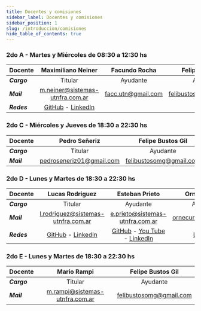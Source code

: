 ```yaml
---
title: Docentes y comisiones
sidebar_label: Docentes y comisiones
sidebar_position: 1
slug: /introduccion/comisiones
hide_table_of_contents: true
---
```

### 2do A - Martes y Miércoles de 08:30 a 12:30 hs

| **Docente** |                     Maximiliano Neiner                      |Facundo Rocha      |Felipe Bustos Gil      |
| :---------- | :---------------------------------------------------------: |:----------------: |:--------------------: |
| ***Cargo*** |                           Titular                           | Ayudante          |Ayudante               |
| ***Mail***  |               m.neiner@sistemas-utnfra.com.ar               |facc.utn@gmail.com |felibustosomg@gmail.com|
| ***Redes*** | [GitHub](https://t.ly/oVso) - [LinkedIn](https://t.ly/yQHh) |

### 2do C - Miércoles y Jueves de 18:30 a 22:30 hs

| **Docente** | Pedro Señeriz            |  Felipe Bustos Gil                |        
| :---------- | :------------------------: | :----------------------------: | 
| ***Cargo*** | Titular                    | Ayudante                       |                          
| ***Mail***  | pedroseneriz01@gmail.com|felibustosomg@gmail.com|        



### 2do D - Lunes y Martes de 18:30 a 22:30 hs

| **Docente** | Lucas Rodriguez            |  Esteban Prieto                | Ornela Curcio | Ignacio Smirlian    |   
| :---------- | :------------------------: | :----------------------------: | :-----------: | :-----------------: |
| ***Cargo*** | Titular                    | Ayudante                       | Ayudante      | Ayudante            |            
| ***Mail***  |l.rodriguez@sistemas-utnfra.com.ar|e.prieto@sistemas-utnfra.com.ar|ornecurcio@gmail.com|ignaciosmirlian@gmail.com  |
| ***Redes*** | [GitHub](https://bit.ly/3dtLuzV) - [LinkedIn](https://bit.ly/3c2L7vQ) | [GitHub](https://t.ly/piPe) - [You Tube](https://t.ly/m7xL) - [LinkedIn](https://t.ly/6iWq) | [LinkedIn](https://bit.ly/3dGFGDq) |  [LinkedIn](https://bit.ly/3Au4ZSa) | 



### 2do E - Lunes y Martes de 18:30 a 22:30 hs

| **Docente** |                      Mario Rampi                       |                       Felipe Bustos Gil                  |  
| :---------- | :---------------------------------------------------------: | :---------------------------------------------------------: | 
| ***Cargo*** |                           Titular                           |                           Ayudante                           |                     
| ***Mail***  |              m.rampi@sistemas-utnfra.com.ar    |             felibustosomg@gmail.com    |          

